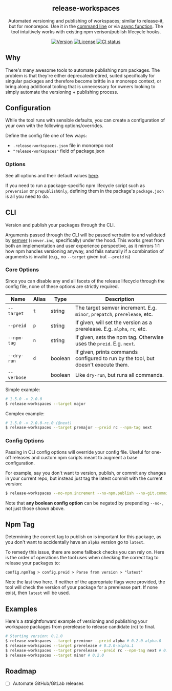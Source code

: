 <h2 align="center">release-workspaces</h2>
<p align="center">Automated versioning and publishing of workspaces; similar to release-it, but for monorepos. Use it in the <a href="#cli">command line</a> or via <a href="#functional-utility">async function</a>. The tool intuitively works with existing npm verison/publish lifecycle hooks.</p>
<p align="center">
  <a href="https://www.npmjs.com/package/release-workspaces"><img src="https://img.shields.io/npm/v/release-workspaces.svg?sanitize=true&style=flat-square" alt="Version"></a>
  <a href="https://github.com/geotrev/release-workspaces/blob/main/LICENSE"><img src="https://img.shields.io/npm/l/release-workspaces.svg?sanitize=true&style=flat-square" alt="License"></a>
  <a href="https://github.com/geotrev/release-workspaces/actions/workflows/test.yml?query=branch%3Amain"><img src="https://badgen.net/github/checks/geotrev/release-workspaces/main?style=flat-square" alt="CI status" /></a>
</p>

## Why

There's many awesome tools to automate publishing npm packages. The problem is that they're either deprecated/retired, suited specifically for singular packages and therefore become brittle in a monorepo context, or bring along additional tooling that is unnecessary for owners looking to simply automate the versioning + publishing process.

## Configuration

While the tool runs with sensible defaults, you can create a configuration of your own with the following options/overrides.

Define the config file one of few ways:

- `.release-workspaces.json` file in monorepo root
- `"release-workspaces"` field of package.json

### Options

See all options and their default values [here](bin/helpers/config-default.js).

If you need to run a package-specific npm lifecycle script such as `preversion` or `prepublishOnly`, defining them in the package's `package.json` is all you need to do.

## CLI

Version and publish your packages through the CLI.

Arguments passed through the CLI will be passed verbatim to and validated by [semver](https://www.npmjs.com/package/semver) (`semver.inc`, specifically) under the hood. This works great from both an implementation and user experience perspective, as it mirrors 1:1 how npm handles versioning anyway, and fails naturally if a combination of arguments is invalid (e.g., no `--target` given but `--preid` is)

### Core Options

Since you can disable any and all facets of the release lifecycle through the config file, none of these options are strictly required.

| Name        | Alias | Type    | Description                                                                        |
| ----------- | ----- | ------- | ---------------------------------------------------------------------------------- |
| `--target`  | `t`   | string  | The target semver increment. E.g. `minor`, `prepatch`, `prerelease`, etc.          |
| `--preid`   | `p`   | string  | If given, will set the version as a prerelease. E.g. `alpha`, `rc`, etc.           |
| `--npm-tag` | `n`   | string  | If given, sets the npm tag. Otherwise uses the `preid`. E.g. `next`.               |
| `--dry-run` | `d`   | boolean | If given, prints commands configured to run by the tool, but doesn't execute them. |
| `--verbose` |       | boolean | Like `dry-run`, but runs all commands.                                             |

Simple example:

```sh
# 1.5.0 -> 2.0.0
$ release-workspaces --target major
```

Complex example:

```sh
# 1.5.0 -> 2.0.0-rc.0 (@next)
$ release-workspaces --target premajor --preid rc --npm-tag next
```

### Config Options

Passing in CLI config options will override your config file. Useful for one-off releases and custom npm scripts meant to augment a base configuration.

For example, say you don't want to version, publish, or commit any changes in your current repo, but instead just tag the latest commit with the current version:

```sh
$ release-workspaces --no-npm.increment --no-npm.publish --no-git.commit
```

Note that **any boolean config option** can be negated by prepending `--no-`, not just those shown above.

## Npm Tag

Determining the correct tag to publish on is important for this package, as you don't want to accidentally have an `alpha` version go to `latest`.

To remedy this issue, there are some fallback checks you can rely on. Here is the order of operations the tool uses when checking the correct tag to release your packages to:

```
config.npmTag > config.preid > Parse from version > "latest"
```

Note the last two here. If neither of the appropriate flags were provided, the tool will check the version of your package for a prerelease part. If none exist, then `latest` will be used.

## Examples

Here's a straightforward example of versioning and publishing your workspace packages from prerelease to release candidate (rc) to final.

```sh
# Starting version: 0.1.0
$ release-workspaces --target preminor --preid alpha # 0.2.0-alpha.0
$ release-workspaces --target prerelease # 0.2.0-alpha.1
$ release-workspaces --target prerelease --preid rc --npm-tag next # 0.2.0-rc.0 (using 'next' npm tag)
$ release-workspaces --target minor # 0.2.0
```

## Roadmap

- [ ] Automate GitHub/GitLab releases
